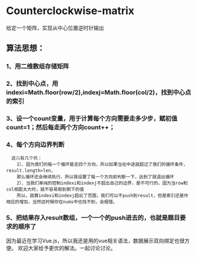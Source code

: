 # Counterclockwise-matrix
给定一个矩阵，实现从中心位置逆时针输出
## 算法思想：
### 1、用二维数组存储矩阵
### 2、找到中心点，用indexi=Math.floor(row/2),indexj=Math.floor(col/2)，找到中心点的索引
### 3、设一个count变量，用于计算每个方向需要走多少步，赋初值count=1；然后每走两个方向count++；
### 4、每个方向边界判断
      这儿有几个坑：
        1）、因为我们的每一个循环是走四个方向，所以如果当在中途就超过了我们的循环条件，result.length>len，
        那么循环还会继续执行，所以我设置了每一个方向前判断一下，达到了就退出循环
        2）、当我们单纯的控制indexi和indexj不超出自己的边界，是不可行的，因为当row和col相距太大时，就不容易取到剩下的值
        所以，就算indexi和indexj超出了范围，我们可以不push到result，但是索引还是作相应的增加，当然这时候你在nums中也找不到，会报错。
### 5、把结果存入result数组，一个一个的push进去的，也就是题目要求的顺序了


  因为最近在学习Vue.js，所以我还是用的vue相关语法，数据展示双向绑定也很方便。
  欢迎大家给予更优的解法。一起讨论讨论。
